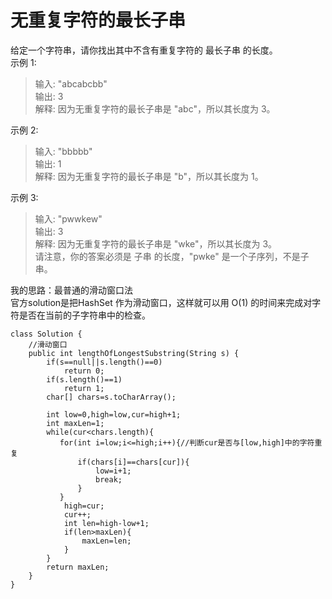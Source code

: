 # 无重复字符的最长子串
给定一个字符串，请你找出其中不含有重复字符的 最长子串 的长度。  
示例 1:  
> 输入: "abcabcbb"  
输出: 3  
解释: 因为无重复字符的最长子串是 "abc"，所以其长度为 3。 

示例 2:  
> 输入: "bbbbb"  
输出: 1  
解释: 因为无重复字符的最长子串是 "b"，所以其长度为 1。  

示例 3:  
> 输入: "pwwkew"  
输出: 3  
解释: 因为无重复字符的最长子串是 "wke"，所以其长度为 3。  
请注意，你的答案必须是 子串 的长度，"pwke" 是一个子序列，不是子串。 

我的思路：最普通的滑动窗口法  
官方solution是把HashSet 作为滑动窗口，这样就可以用 O(1) 的时间来完成对字符是否在当前的子字符串中的检查。

```
class Solution {
    //滑动窗口
    public int lengthOfLongestSubstring(String s) {
        if(s==null||s.length()==0)
            return 0;
        if(s.length()==1)
            return 1;
        char[] chars=s.toCharArray();
        
        int low=0,high=low,cur=high+1;
        int maxLen=1;
        while(cur<chars.length){
           for(int i=low;i<=high;i++){//判断cur是否与[low,high]中的字符重复
               if(chars[i]==chars[cur]){
                   low=i+1;
                   break;
               }
           }
            high=cur;
            cur++;
            int len=high-low+1;
            if(len>maxLen){
                maxLen=len;
            } 
        }
        return maxLen;
    }
}
```
